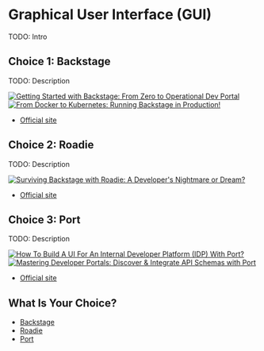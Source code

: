 # Graphical User Interface (GUI)

TODO: Intro

## Choice 1: Backstage

TODO: Description

[![Getting Started with Backstage: From Zero to Operational Dev Portal](https://img.youtube.com/vi/A-3Ai--Z-Gs/0.jpg)](https://youtu.be/A-3Ai--Z-Gs)
[![From Docker to Kubernetes: Running Backstage in Production!](https://img.youtube.com/vi/fLAVFQAhzM4/0.jpg)](https://youtu.be/fLAVFQAhzM4)
* [Official site](https://backstage.io)

## Choice 2: Roadie

TODO: Description

[![Surviving Backstage with Roadie: A Developer's Nightmare or Dream?](https://img.youtube.com/vi/LIhnicLyzsk/0.jpg)](https://youtu.be/LIhnicLyzsk)
* [Official site](https://roadie.io)

## Choice 3: Port

TODO: Description

[![How To Build A UI For An Internal Developer Platform (IDP) With Port?](https://img.youtube.com/vi/ro-h7tsp0qI/0.jpg)](https://youtu.be/ro-h7tsp0qI)
[![Mastering Developer Portals: Discover & Integrate API Schemas with Port](https://img.youtube.com/vi/PV1sBiC85Yc/0.jpg)](https://youtu.be/PV1sBiC85Yc)
* [Official site](https://getport.io)

## What Is Your Choice?

* [Backstage](backstage.md)
* [Roadie](roadie.md)
* [Port](port.md)
